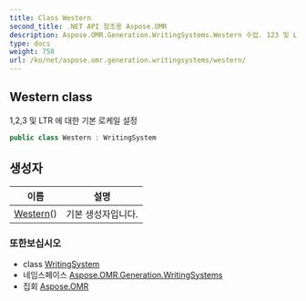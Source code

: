 ```yaml
---
title: Class Western
second_title: .NET API 참조용 Aspose.OMR
description: Aspose.OMR.Generation.WritingSystems.Western 수업. 123 및 LTR 에 대한 기본 로케일 설정
type: docs
weight: 750
url: /ko/net/aspose.omr.generation.writingsystems/western/
---
```

## Western class

1,2,3 및 LTR 에 대한 기본 로케일 설정

```csharp
public class Western : WritingSystem
```

## 생성자

| 이름 | 설명 |
| --- | --- |
| [Western](western/)() | 기본 생성자입니다. |

### 또한보십시오

* class [WritingSystem](../writingsystem/)
* 네임스페이스 [Aspose.OMR.Generation.WritingSystems](../../aspose.omr.generation.writingsystems/)
* 집회 [Aspose.OMR](../../)


